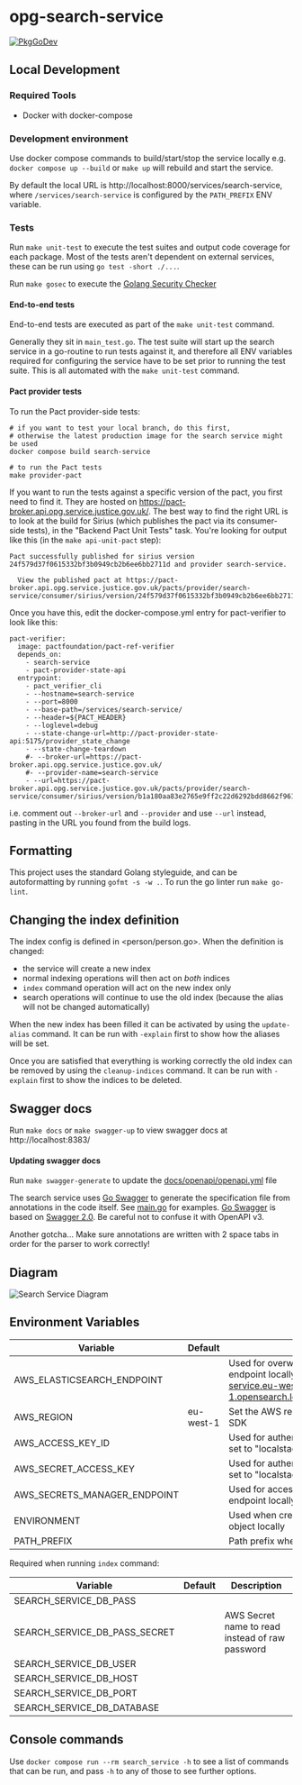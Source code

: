 # opg-search-service

[![PkgGoDev](https://pkg.go.dev/badge/github.com/ministryofjustice/opg-search-service)](https://pkg.go.dev/github.com/ministryofjustice/opg-search-service)

## Local Development

### Required Tools

- Docker with docker-compose

### Development environment

Use docker compose commands to build/start/stop the service locally e.g. `docker compose up --build` or `make up` will rebuild and start the service.

By default the local URL is http://localhost:8000/services/search-service, where `/services/search-service` is configured by the `PATH_PREFIX` ENV variable.

### Tests

Run `make unit-test` to execute the test suites and output code coverage for each
package. Most of the tests aren't dependent on external services, these can be
run using `go test -short ./...`.

Run `make gosec` to execute the [Golang Security Checker](https://github.com/securego/gosec)

#### End-to-end tests

End-to-end tests are executed as part of the `make unit-test` command.

Generally they sit in `main_test.go`. The test suite will start up the search service in a go-routine to run tests against it, and therefore all ENV variables required for configuring the service have to be set prior to running the test suite. This is all automated with the `make unit-test` command.

#### Pact provider tests

To run the Pact provider-side tests:

```
# if you want to test your local branch, do this first,
# otherwise the latest production image for the search service might be used
docker compose build search-service

# to run the Pact tests
make provider-pact
```

If you want to run the tests against a specific version of the pact, you first need to find it. They are hosted on https://pact-broker.api.opg.service.justice.gov.uk/. The best way to find the right URL is to look at the build for Sirius (which publishes the pact via its consumer-side tests), in the "Backend Pact Unit Tests" task. You're looking for output like this (in the `make api-unit-pact` step):

```
Pact successfully published for sirius version 24f579d37f0615332bf3b0949cb2b6ee6bb2711d and provider search-service.

  View the published pact at https://pact-broker.api.opg.service.justice.gov.uk/pacts/provider/search-service/consumer/sirius/version/24f579d37f0615332bf3b0949cb2b6ee6bb2711d
```

Once you have this, edit the docker-compose.yml entry for pact-verifier to look like this:

```
pact-verifier:
  image: pactfoundation/pact-ref-verifier
  depends_on:
    - search-service
    - pact-provider-state-api
  entrypoint:
    - pact_verifier_cli
    - --hostname=search-service
    - --port=8000
    - --base-path=/services/search-service/
    - --header=${PACT_HEADER}
    - --loglevel=debug
    - --state-change-url=http://pact-provider-state-api:5175/provider_state_change
    - --state-change-teardown
    #- --broker-url=https://pact-broker.api.opg.service.justice.gov.uk/
    #- --provider-name=search-service
    - --url=https://pact-broker.api.opg.service.justice.gov.uk/pacts/provider/search-service/consumer/sirius/version/b1a180aa83e2765e9ff2c22d6292bdd8662f961d
```

i.e. comment out `--broker-url` and `--provider` and use `--url` instead, pasting in the URL you found from the build logs.

## Formatting

This project uses the standard Golang styleguide, and can be autoformatting by running `gofmt -s -w .`.
To run the go linter run `make go-lint`.


## Changing the index definition

The index config is defined in <person/person.go>. When the definition is
changed:
- the service will create a new index
- normal indexing operations will then act on _both_ indices
- `index` command operation will act on the new index only
- search operations will continue to use the old index (because the alias will
  not be changed automatically)

When the new index has been filled it can be activated by using the
`update-alias` command. It can be run with `-explain` first to show how the
aliases will be set.

Once you are satisfied that everything is working correctly the old index can be
removed by using the `cleanup-indices` command. It can be run with `-explain`
first to show the indices to be deleted.

## Swagger docs

Run `make docs` or `make swagger-up` to view swagger docs at http://localhost:8383/

#### Updating swagger docs

Run `make swagger-generate` to update the [docs/openapi/openapi.yml](docs/openapi/openapi.yml) file

The search service uses [Go Swagger](https://goswagger.io/) to generate the specification file from annotations in the code itself. See [main.go](main.go) for examples. [Go Swagger](https://goswagger.io/) is based on [Swagger 2.0](https://swagger.io/docs/specification/2-0/basic-structure/). Be careful not to confuse it with OpenAPI v3.

Another gotcha... Make sure annotations are written with 2 space tabs in order for the parser to work correctly!

## Diagram

![Search Service Diagram](search_service_diagram.png)

## Environment Variables

| Variable                     | Default   | Description                                                                                                                     |
|------------------------------|-----------|---------------------------------------------------------------------------------------------------------------------------------|
| AWS_ELASTICSEARCH_ENDPOINT   |           | Used for overwriting the ElasticSearch endpoint locally e.g. http://search-service.eu-west-1.opensearch.localhost.localstack.cloud:4566 |
| AWS_REGION                   | eu-west-1 | Set the AWS region for all operations with the SDK                                                                              |
| AWS_ACCESS_KEY_ID            |           | Used for authenticating with localstack e.g. set to "localstack"                                                                |
| AWS_SECRET_ACCESS_KEY        |           | Used for authenticating with localstack e.g. set to "localstack"                                                                |
| AWS_SECRETS_MANAGER_ENDPOINT |           | Used for accessing the Secrets Manager endpoint locally e.g. http://localstack:4566                                             |
| ENVIRONMENT                  |           | Used when creating a new secrets cache object locally                                                                           |
| PATH_PREFIX                  |           | Path prefix where all requested will be routed                                                                                  |

Required when running `index` command:

| Variable                      | Default | Description                                     |
|-------------------------------|---------|-------------------------------------------------|
| SEARCH_SERVICE_DB_PASS        |         |                                                 |
| SEARCH_SERVICE_DB_PASS_SECRET |         | AWS Secret name to read instead of raw password |
| SEARCH_SERVICE_DB_USER        |         |                                                 |
| SEARCH_SERVICE_DB_HOST        |         |                                                 |
| SEARCH_SERVICE_DB_PORT        |         |                                                 |
| SEARCH_SERVICE_DB_DATABASE    |         |                                                 |


## Console commands

Use `docker compose run --rm search_service -h` to see a list of commands that
can be run, and pass `-h` to any of those to see further options.

